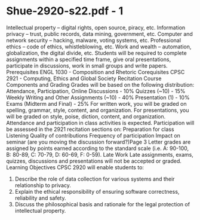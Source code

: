 # Shue-2920-s22.pdf - 1

Intellectual property – digital rights, open source, piracy, etc.
Information privacy – trust, public records, data mining, government, etc.
Computer and network security – hacking, malware, voting systems, etc.
Professional ethics – code of ethics, whistleblowing, etc.
Work and wealth – automation, globalization, the digital divide, etc.
Students will be required to complete assignments within a specified time frame, give oral presentations,
participate in discussions, work in small groups and write papers.
Prerequisites
ENGL 1030 - Composition and Rhetoric
Corequisites
CPSC 2921 - Computing, Ethics and Global Society Recitation
Course Components and Grading
Grades will be based on the following distribution:
Attendance, Participation, Online Discussions - 10%
Quizzes (~10) - 15%
Weekly Writing and Other Assignments (~10) - 40%
Presentation (1) - 10%
Exams (Midterm and Final) - 25%
For written work, you will be graded on spelling, grammar, style, content, and organization.
For presentations, you will be graded on style, poise, diction, content, and organization.
Attendance and participation in class activities is expected. Participation will be assessed in the 2921
recitation sections on:
Preparation for class
Listening
Quality of contributions
Frequency of participation
Impact on seminar (are you moving the discussion forward?)Page 3
Letter grades are assigned by points earned according to the standard scale (i.e. A: 90-100, B: 80-89, C:
70-79, D: 60-69, F: 0-59).
Late Work
Late assignments, exams, quizzes, discussions and presentations will not be accepted or graded.
Learning Objectives
CPSC 2920 will enable students to:
1. Describe the role of data collection for various systems and their relationship to privacy.
2. Explain the ethical responsibility of ensuring software correctness, reliability and safety.
3. Discuss the philosophical basis and rationale for the legal protection of intellectual property.